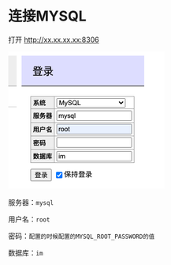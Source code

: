 # 连接MYSQL

打开 http://xx.xx.xx.xx:8306

![MYSQL](./mysql.png)

服务器：`mysql`

用户名：`root`

密码：`配置的时候配置的MYSQL_ROOT_PASSWORD的值`

数据库：`im`